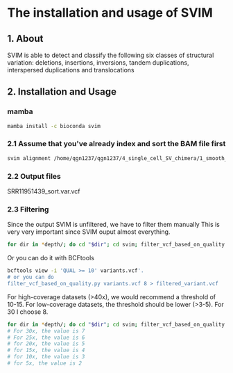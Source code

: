 # The installation and usage of SVIM

## 1. About

SVIM is able to detect and classify the following six classes of structural variation: deletions, insertions, inversions, tandem duplications, interspersed duplications and translocations

## 2. Installation and Usage

### mamba

```bash
mamba install -c bioconda svim
```

### 2.1 Assume that you've already index and sort the BAM file first

```bash
svim alignment /home/qgn1237/qgn1237/4_single_cell_SV_chimera/1_smooth_seq_95_sc_K562_SMRT/SRR11951439/svim /projects/b1171/qgn1237/4_single_cell_SV_chimera/1_smooth_seq_95_sc_K562_SMRT/SRR11951439/SRR11951439_sort.bam ~/qgn1237/1_my_database/GRCh38_p13/GRCh38.p13.genome.fa
```

### 2.2 Output files

SRR11951439_sort.var.vcf

### 2.3 Filtering

Since the output SVIM is unfiltered, we have to filter them manually
This is very very important since SVIM ouput almost everything.

```bash
for dir in *depth/; do cd "$dir"; cd svim; filter_vcf_based_on_quality.py variants.vcf 2 > filtered_variant.vcf; cd ../..; done
```

Or you can do it with BCFtools

```bash
bcftools view -i 'QUAL >= 10' variants.vcf'.
# or you can do
filter_vcf_based_on_quality.py variants.vcf 8 > filtered_variant.vcf
```

For high-coverage datasets (>40x), we would recommend a threshold of 10-15. For low-coverage datasets, the threshold should be lower (>3-5). For 30 I choose 8.

```bash
for dir in *depth/; do cd "$dir"; cd svim; filter_vcf_based_on_quality.py variants.vcf 8 > filtered_variant.vcf; cd ../..; done
# For 30x, the value is 7
# For 25x, the value is 6
# for 20x, the value is 5
# for 15x, the value is 4
# for 10x, the value is 3
# for 5x, the value is 2
```